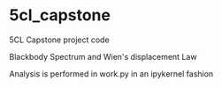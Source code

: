 # 5cl_capstone
5CL Capstone project code

Blackbody Spectrum and Wien's displacement Law

Analysis is performed in work.py in an ipykernel fashion
